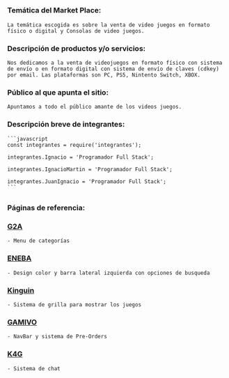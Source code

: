 ##

### Temática del Market Place:

    La temática escogida es sobre la venta de video juegos en formato físico o digital y Consolas de video juegos.

### Descripción de productos y/o servicios:

    Nos dedicamos a la venta de videojuegos en formato físico con sistema de envío o en formato digital con sistema de envío de claves (cdkey) por email. Las plataformas son PC, PS5, Nintento Switch, XBOX.

### Público al que apunta el sitio:

    Apuntamos a todo el público amante de los videos juegos.

### Descripción breve de integrantes:

    ```javascript
    const integrantes = require('integrantes');

    integrantes.Ignacio = 'Programador Full Stack';

    integrantes.IgnacioMartin = 'Programador Full Stack';

    integrantes.JuanIgnacio = 'Programador Full Stack';
    ```

##

### Páginas de referencia:

### [G2A](https://www.g2a.com/)

    - Menu de categorías

### [ENEBA](https://www.eneba.com/)

    - Design color y barra lateral izquierda con opciones de busqueda

### [Kinguin](https://www.kinguin.net/)

    - Sistema de grilla para mostrar los juegos

### [GAMIVO](https://www.gamivo.com/)

    - NavBar y sistema de Pre-Orders

### [K4G](https://k4g.com/)

    - Sistema de chat
